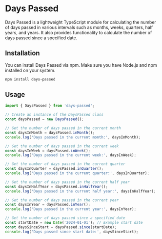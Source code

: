 # Days Passed

Days Passed is a lightweight TypeScript module for calculating the number of days passed in various intervals such as months, weeks, quarters, half years, and years. It also provides functionality to calculate the number of days passed since a specified date.

## Installation

You can install Days Passed via npm. Make sure you have Node.js and npm installed on your system.

```bash
npm install days-passed
```
## Usage

```typescript
import { DaysPassed } from 'days-passed';

// Create an instance of the DaysPassed class
const daysPassed = new DaysPassed();

// Get the number of days passed in the current month
const daysInMonth = daysPassed.inMonth();
console.log('Days passed in the current month:', daysInMonth);

// Get the number of days passed in the current week
const daysInWeek = daysPassed.inWeek();
console.log('Days passed in the current week:', daysInWeek);

// Get the number of days passed in the current quarter
const daysInQuarter = daysPassed.inQuarter();
console.log('Days passed in the current quarter:', daysInQuarter);

// Get the number of days passed in the current half year
const daysInHalfYear = daysPassed.inHalfYear();
console.log('Days passed in the current half year:', daysInHalfYear);

// Get the number of days passed in the current year
const daysInYear = daysPassed.inYear();
console.log('Days passed in the current year:', daysInYear);

// Get the number of days passed since a specified date
const startDate = new Date('2024-01-01'); // Example start date
const daysSinceStart = daysPassed.since(startDate);
console.log('Days passed since start date:', daysSinceStart);
```